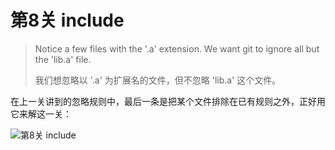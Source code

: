 
# 第8关 include

> Notice a few files with the '.a' extension.  We want git to ignore all but the 'lib.a' file.
>
> 我们想忽略以 '.a' 为扩展名的文件，但不忽略 'lib.a' 这个文件。

在上一关讲到的忽略规则中，最后一条是把某个文件排除在已有规则之外，正好用它来解这一关：

![第8关 include](images/level-8-include.png)
